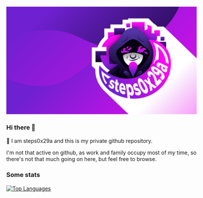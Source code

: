 [![MasterHead](banner.png)](Something)

### Hi there 👋

📢 I am steps0x29a and this is my private github repository. 

I'm not that active on github, as work and family occupy most of my time, so there's not that much going on here, but feel free to browse.

### Some stats

<a href="https://github.com/steps0x29a?tab=repositories"><img align="center" width="41%" src="https://github-readme-stats.vercel.app/api/top-langs/?username=steps0x29a&layout=compact&langs_count=6&theme=slateorange" alt="Top Languages"/></a>
